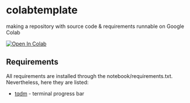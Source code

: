 # colabtemplate
making a repository with source code & requirements runnable on Google Colab

[![Open In Colab](https://colab.research.google.com/assets/colab-badge.svg)](https://colab.research.google.com/github/ArnoutDevos/colabtemplate/blob/main/main.ipynb)

## Requirements

All requirements are installed through the notebook/requirements.txt. Nevertheless, here they are listed:

- [tqdm](https://pypi.org/project/tqdm/) - terminal progress bar
